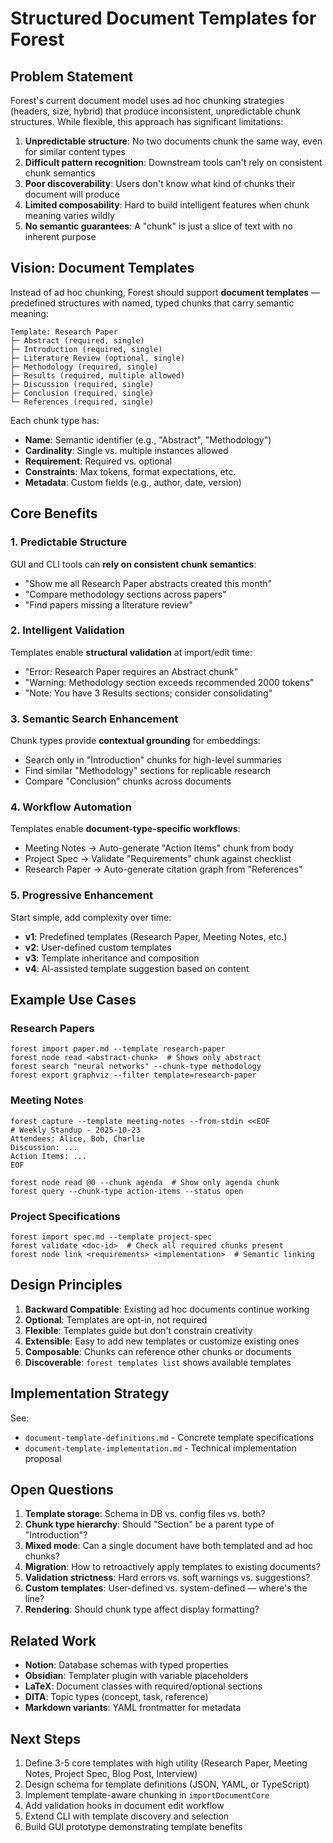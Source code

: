 # Structured Document Templates for Forest

## Problem Statement

Forest's current document model uses ad hoc chunking strategies (headers, size, hybrid) that produce inconsistent, unpredictable chunk structures. While flexible, this approach has significant limitations:

1. **Unpredictable structure**: No two documents chunk the same way, even for similar content types
2. **Difficult pattern recognition**: Downstream tools can't rely on consistent chunk semantics
3. **Poor discoverability**: Users don't know what kind of chunks their document will produce
4. **Limited composability**: Hard to build intelligent features when chunk meaning varies wildly
5. **No semantic guarantees**: A "chunk" is just a slice of text with no inherent purpose

## Vision: Document Templates

Instead of ad hoc chunking, Forest should support **document templates** — predefined structures with named, typed chunks that carry semantic meaning:

```
Template: Research Paper
├─ Abstract (required, single)
├─ Introduction (required, single)
├─ Literature Review (optional, single)
├─ Methodology (required, single)
├─ Results (required, multiple allowed)
├─ Discussion (required, single)
├─ Conclusion (required, single)
└─ References (required, single)
```

Each chunk type has:
- **Name**: Semantic identifier (e.g., "Abstract", "Methodology")
- **Cardinality**: Single vs. multiple instances allowed
- **Requirement**: Required vs. optional
- **Constraints**: Max tokens, format expectations, etc.
- **Metadata**: Custom fields (e.g., author, date, version)

## Core Benefits

### 1. Predictable Structure
GUI and CLI tools can **rely on consistent chunk semantics**:
- "Show me all Research Paper abstracts created this month"
- "Compare methodology sections across papers"
- "Find papers missing a literature review"

### 2. Intelligent Validation
Templates enable **structural validation** at import/edit time:
- "Error: Research Paper requires an Abstract chunk"
- "Warning: Methodology section exceeds recommended 2000 tokens"
- "Note: You have 3 Results sections; consider consolidating"

### 3. Semantic Search Enhancement
Chunk types provide **contextual grounding** for embeddings:
- Search only in "Introduction" chunks for high-level summaries
- Find similar "Methodology" sections for replicable research
- Compare "Conclusion" chunks across documents

### 4. Workflow Automation
Templates enable **document-type-specific workflows**:
- Meeting Notes → Auto-generate "Action Items" chunk from body
- Project Spec → Validate "Requirements" chunk against checklist
- Research Paper → Auto-generate citation graph from "References"

### 5. Progressive Enhancement
Start simple, add complexity over time:
- **v1**: Predefined templates (Research Paper, Meeting Notes, etc.)
- **v2**: User-defined custom templates
- **v3**: Template inheritance and composition
- **v4**: AI-assisted template suggestion based on content

## Example Use Cases

### Research Papers
```
forest import paper.md --template research-paper
forest node read <abstract-chunk>  # Shows only abstract
forest search "neural networks" --chunk-type methodology
forest export graphviz --filter template=research-paper
```

### Meeting Notes
```
forest capture --template meeting-notes --from-stdin <<EOF
# Weekly Standup - 2025-10-23
Attendees: Alice, Bob, Charlie
Discussion: ...
Action Items: ...
EOF

forest node read @0 --chunk agenda  # Show only agenda chunk
forest query --chunk-type action-items --status open
```

### Project Specifications
```
forest import spec.md --template project-spec
forest validate <doc-id>  # Check all required chunks present
forest node link <requirements> <implementation>  # Semantic linking
```

## Design Principles

1. **Backward Compatible**: Existing ad hoc documents continue working
2. **Optional**: Templates are opt-in, not required
3. **Flexible**: Templates guide but don't constrain creativity
4. **Extensible**: Easy to add new templates or customize existing ones
5. **Composable**: Chunks can reference other chunks or documents
6. **Discoverable**: `forest templates list` shows available templates

## Implementation Strategy

See:
- `document-template-definitions.md` - Concrete template specifications
- `document-template-implementation.md` - Technical implementation proposal

## Open Questions

1. **Template storage**: Schema in DB vs. config files vs. both?
2. **Chunk type hierarchy**: Should "Section" be a parent type of "Introduction"?
3. **Mixed mode**: Can a single document have both templated and ad hoc chunks?
4. **Migration**: How to retroactively apply templates to existing documents?
5. **Validation strictness**: Hard errors vs. soft warnings vs. suggestions?
6. **Custom templates**: User-defined vs. system-defined — where's the line?
7. **Rendering**: Should chunk type affect display formatting?

## Related Work

- **Notion**: Database schemas with typed properties
- **Obsidian**: Templater plugin with variable placeholders
- **LaTeX**: Document classes with required/optional sections
- **DITA**: Topic types (concept, task, reference)
- **Markdown variants**: YAML frontmatter for metadata

## Next Steps

1. Define 3-5 core templates with high utility (Research Paper, Meeting Notes, Project Spec, Blog Post, Interview)
2. Design schema for template definitions (JSON, YAML, or TypeScript)
3. Implement template-aware chunking in `importDocumentCore`
4. Add validation hooks in document edit workflow
5. Extend CLI with template discovery and selection
6. Build GUI prototype demonstrating template benefits
